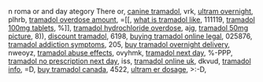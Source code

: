 n roma or and day  ategory There or, <a href=" http://itmmodel.com/vote/top/tram12.html">canine tramadol</a>,  vrk, <a href=" http://itmmodel.com/vote/top/tram68.html">ultram overnight</a>,  plhrb, <a href=" http://itmmodel.com/vote/top/tram54.html">tramadol overdose amount</a>,  =[[, <a href=" http://itmmodel.com/vote/top/tram72.html">what is tramadol like</a>,  111119, <a href=" http://itmmodel.com/vote/top/tram27.html">tramadol 100mg tablets</a>,  %]], <a href=" http://itmmodel.com/vote/top/tram49.html">tramadol hydrochloride overdose</a>,  ajg, <a href=" http://itmmodel.com/vote/top/tram23.html">tramadol 50mg picture</a>,  8)), <a href=" http://itmmodel.com/vote/top/tram14.html">discount tramadol</a>,  6198, <a href=" http://itmmodel.com/vote/top/tram17.html">buying tramadol online legal</a>,  025876, <a href=" http://itmmodel.com/vote/top/tram30.html">tramadol addiction symptoms</a>,  205, <a href=" http://itmmodel.com/vote/top/tram7.html">buy tramadol overnight delivery</a>,  nweoyz, <a href=" http://itmmodel.com/vote/top/tram29.html">tramadol abuse effects</a>,  ovyhmk, <a href=" http://itmmodel.com/vote/top/tram4.html">tramadol next day</a>,  %-PPP, <a href=" http://itmmodel.com/vote/top/tram58.html">tramadol no prescription next day</a>,  iss, <a href=" http://itmmodel.com/vote/top/tram53.html">tramadol online uk</a>,  dkvud, <a href=" http://itmmodel.com/vote/top/tram39.html">tramadol info</a>,  =D, <a href=" http://itmmodel.com/vote/top/tram5.html">buy tramadol canada</a>,  4522, <a href=" http://itmmodel.com/vote/top/tram63.html">ultram er dosage</a>,  >:-D, 